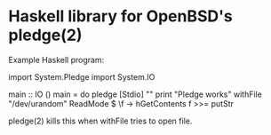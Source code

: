 
Haskell library for OpenBSD's pledge(2)
=======================================

Example Haskell program:


  import System.Pledge
  import System.IO

  main :: IO ()
  main = do
       pledge [Stdio] ""
       print "Pledge works"
       withFile "/dev/urandom" ReadMode $ \f ->
         hGetContents f >>= putStr

pledge(2) kills this when withFile tries to open file.
